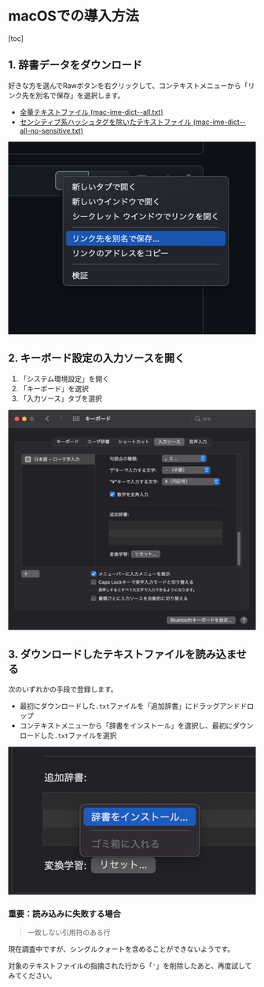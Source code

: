 # macOSでの導入方法

[toc]

## 1. 辞書データをダウンロード

好きな方を選んでRawボタンを右クリックして、コンテキストメニューから「リンク先を別名で保存」を選択します。

- [全量テキストファイル (mac-ime-dict--all.txt)](./dictionary/mac/mac-ime-dict--all.txt)
- [センシティブ系ハッシュタグを除いたテキストファイル (mac-ime-dict--all-no-sensitive.txt)](./dictionary/mac/mac-ime-dict--all-no-sensitive.txt)

![](./docs/image/mac-download.png)

## 2. キーボード設定の入力ソースを開く

1. 「システム環境設定」を開く
2. 「キーボード」を選択
3. 「入力ソース」タブを選択

![](./docs/image/mac-keyboard.png)

## 3. ダウンロードしたテキストファイルを読み込ませる

次のいずれかの手段で登録します。

- 最初にダウンロードした`.txt`ファイルを「追加辞書」にドラッグアンドドロップ
- コンテキストメニューから「辞書をインストール」を選択し、最初にダウンロードした`.txt`ファイルを選択

![](./docs/image/mac-keyboard02.png)

### 重要：読み込みに失敗する場合

> 一致しない引用符のある行

現在調査中ですが、シングルクォートを含めることができないようです。

対象のテキストファイルの指摘された行から「`'`」を削除したあと、再度試してみてください。
